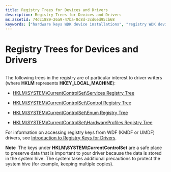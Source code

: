 ```yaml
---
title: Registry Trees for Devices and Drivers
description: Registry Trees for Devices and Drivers
ms.assetid: 74dc1889-26a9-47ba-8c8d-3cd6ed95cb68
keywords: ["hardware keys WDK device installations", "registry WDK device installations", "software keys WDK device installations", "device installations WDK , registry", "installing devices WDK , registry", "Device setup WDK device installations , registry", "debugging device"]
---
```


# Registry Trees for Devices and Drivers


## <a href="" id="ddk-driver-information-in-the-registry-dg"></a>


The following trees in the registry are of particular interest to driver writers (where **HKLM** represents **HKEY\_LOCAL\_MACHINE**):

-   [HKLM\\SYSTEM\\CurrentControlSet\\Services Registry Tree](hklm-system-currentcontrolset-services-registry-tree.md)

-   [HKLM\\SYSTEM\\CurrentControlSet\\Control Registry Tree](hklm-system-currentcontrolset-control-registry-tree.md)

-   [HKLM\\SYSTEM\\CurrentControlSet\\Enum Registry Tree](hklm-system-currentcontrolset-enum-registry-tree.md)

-   [HKLM\\SYSTEM\\CurrentControlSet\\HardwareProfiles Registry Tree](hklm-system-currentcontrolset-hardwareprofiles-registry-tree.md)

For information on accessing registry keys from WDF (KMDF or UMDF) drivers, see [Introduction to Registry Keys for Drivers](../wdf/introduction-to-registry-keys-for-drivers.md).

**Note**  The keys under **HKLM\\SYSTEM\\CurrentControlSet** are a safe place to preserve data that is important to your driver because the data is stored in the system hive. The system takes additional precautions to protect the system hive (for example, keeping multiple copies).

 

 

 





